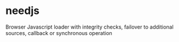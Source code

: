 needjs
======

Browser Javascript loader with integrity checks, failover to additional sources, callback or synchronous operation
